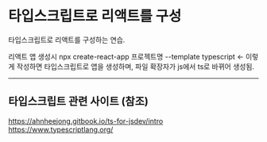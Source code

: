 # 타입스크립트로 리액트를 구성

타입스크립트로 리액트를 구성하는 연습.

리액트 앱 생성시 npx create-react-app 프로젝트명 --template typescript <- 이렇게 작성하면 타입스크립트로
앱을 생성하며, 파일 확장자가 js에서 ts로 바뀌어 생성됨.



-----------------------------------------------------------
## 타입스크립트 관련 사이트 (참조)
https://ahnheejong.gitbook.io/ts-for-jsdev/intro
https://www.typescriptlang.org/
